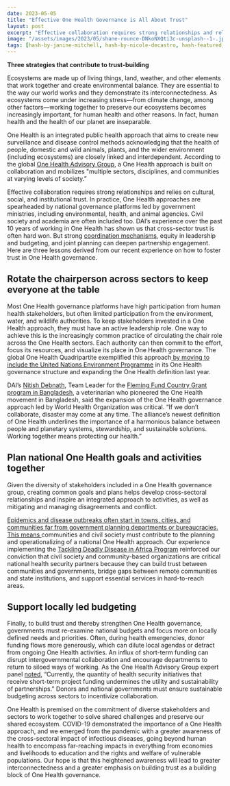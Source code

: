 ```yaml
---
date: 2023-05-05
title: "Effective One Health Governance is All About Trust"
layout: post
excerpt: "Effective collaboration requires strong relationships and relies on cultural, social, and institutional trust. Here are three lessons derived from our recent experience on how to foster trust in One Health governance."
image: "/assets/images/2023/05/shane-rounce-DNkoNXQti3c-unsplash--1-.jpg"
tags: [hash-by-janine-mitchell, hash-by-nicole-decastro, hash-featured, hash-developments, global-health, health-security-2]
---
```

<p><strong>Three strategies that contribute to trust-building</strong></p><p>Ecosystems are made up of living things, land, weather, and other elements that work together and create environmental balance. They are essential to the way our world works and they demonstrate its interconnectedness. As ecosystems come under increasing stress—from climate change, among other factors—working together to preserve our ecosystems becomes increasingly important, for human health and other reasons. In fact, human health and the health of our planet are inseparable.</p><p>One Health is an integrated public health approach that aims to create new surveillance and disease control methods acknowledging that the health of people, domestic and wild animals, plants, and the wider environment (including ecosystems) are closely linked and interdependent. According to the global <a href="https://www.who.int/groups/one-health-high-level-expert-panel/members?ref=pubs.ghost.io">One Health Advisory Group</a>, a One Health approach is built on collaboration and mobilizes "multiple sectors, disciplines, and communities at varying levels of society.”</p><p>Effective collaboration requires strong relationships and relies on cultural, social, and institutional trust. In practice, One Health approaches are spearheaded by national governance platforms led by government ministries, including environmental, health, and animal agencies. Civil society and academia are often included too. DAI’s experience over the past 10 years of working in One Health has shown us that cross-sector trust is often hard won. But strong <a href="https://s3.amazonaws.com/one-health-app/static/docs/2.+Multisectoral+Coordination+that+Works.pdf?ref=pubs.ghost.io" rel="noreferrer noopener">coordination mechanisms</a>, equity in leadership and budgeting, and joint planning can deepen partnership engagement. Here are three lessons derived from our recent experience on how to foster trust in One Health governance.</p><h2 id="rotate-the-chairperson-across-sectors-to-keep-everyone-at-the-table">Rotate the chairperson across sectors to keep everyone at the table</h2><p>Most One Health governance platforms have high participation from human health stakeholders, but often limited participation from the environment, water, and wildlife authorities. To keep stakeholders invested in a One Health approach, they must have an active leadership role. One way to achieve this is the increasingly common practice of circulating the chair role across the One Health sectors. Each authority can then commit to the effort, focus its resources, and visualize its place in One Health governance. The global One Health Quadripartite exemplified this approach<a href="https://dai-global-developments.com/articles/climate-and-health-what-it-means-to-have-the-unep-join-the-one-health-alliance/?ref=pubs.ghost.io" rel="noreferrer noopener"> by moving to include the United Nations Environment Programme</a> in its One Health governance structure and expanding the One Health definition last year.</p><p>DAI’s <a href="https://www.dai.com/who-we-are/our-team/nitish-debnath?ref=pubs.ghost.io" rel="noreferrer noopener">Nitish Debnath</a>, Team Leader for the <a href="https://www.dai.com/our-work/projects/bangladesh-fleming-fund?ref=pubs.ghost.io" rel="noreferrer noopener">Fleming Fund Country Grant program in Bangladesh</a>, a veterinarian who pioneered the One Health movement in Bangladesh, said the expansion of the One Health governance approach led by World Health Organization was critical. “If we don’t collaborate, disaster may come at any time. The alliance’s newest definition of One Health underlines the importance of a harmonious balance between people and planetary systems, stewardship, and sustainable solutions. Working together means protecting our health.”</p><h2 id="plan-national-one-health-goals-and-activities-together">Plan national One Health goals and activities together  </h2><p>Given the diversity of stakeholders included in a One Health governance group, creating common goals and plans helps develop cross-sectoral relationships and inspire an integrated approach to activities, as well as mitigating and managing disagreements and conflict.</p><p><a href="https://dai-global-developments.com/articles/communities-are-the-key-to-stopping-the-next-pandemic/?ref=pubs.ghost.io" rel="noreferrer noopener">Epidemics and disease outbreaks often start in towns, cities, and communities far from government planning departments or bureaucracies. This means </a>communities and civil society must contribute to the planning and operationalizing of a national One Health approach. Our experience implementing the <a href="https://www.dai.com/our-work/projects/africa-tackling-deadly-diseases-in-africa-program?ref=pubs.ghost.io" rel="noreferrer noopener">Tackling Deadly Disease in Africa Program</a> reinforced our conviction that civil society and community-based organizations are critical national health security partners because they can build trust between communities and governments, bridge gaps between remote communities and state institutions, and support essential services in hard-to-reach areas.</p><h2 id="support-locally-led-budgeting">Support locally led budgeting </h2><p>Finally, to build trust and thereby strengthen One Health governance, governments must re-examine national budgets and focus more on locally defined needs and priorities. Often, during health emergencies, donor funding flows more generously, which can dilute local agendas or detract from ongoing One Health activities. An influx of short-term funding can disrupt intergovernmental collaboration and encourage departments to return to siloed ways of working. As the One Health Advisory Group expert panel <a href="https://www.ncbi.nlm.nih.gov/pmc/articles/PMC9851626/?ref=pubs.ghost.io" rel="noreferrer noopener">noted</a>, “Currently, the quantity of health security initiatives that receive short-term project funding undermines the utility and sustainability of partnerships.” Donors and national governments must ensure sustainable budgeting across sectors to incentivize collaboration.</p><p>One Health is premised on the commitment of diverse stakeholders and sectors to work together to solve shared challenges and preserve our shared ecosystem. COVID-19 demonstrated the importance of a One Health approach, and we emerged from the pandemic with a greater awareness of the cross-sectoral impact of infectious diseases, going beyond human health to encompass far-reaching impacts in everything from economies and livelihoods to education and the rights and welfare of vulnerable populations. Our hope is that this heightened awareness will lead to greater interconnectedness and a greater emphasis on building trust as a building block of One Health governance.</p>
  